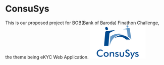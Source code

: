 # ConsuSys
This is our proposed project for BOB(Bank of Baroda) Finathon Challenge, the theme being eKYC Web Application.
![Alt text](https://github.com/RohanGoyal2014/ConsuSys/blob/master/image%20assets/consusyslogo.png)
